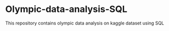 # Olympic-data-analysis-SQL
This repository contains olympic data analysis on kaggle dataset using SQL
